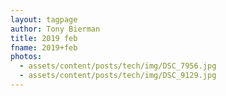 ```yaml
---
layout: tagpage
author: Tony Bierman
title: 2019 feb
fname: 2019+feb
photos:
  - assets/content/posts/tech/img/DSC_7956.jpg
  - assets/content/posts/tech/img/DSC_9129.jpg
---
```

